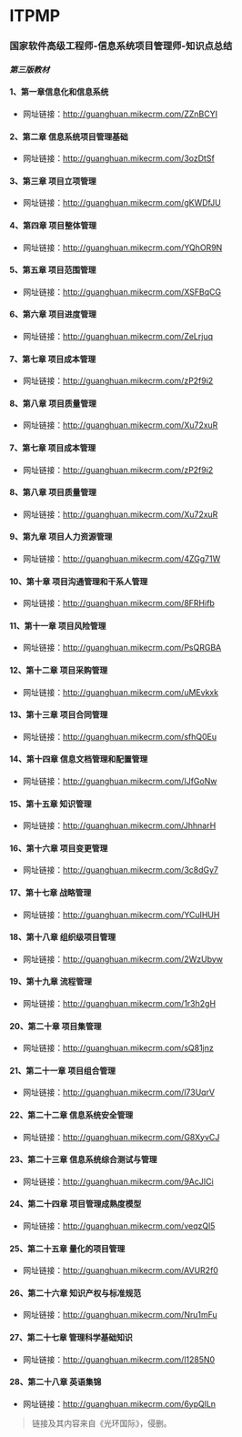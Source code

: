 # ITPMP
### 国家软件高级工程师-信息系统项目管理师-知识点总结


#### _第三版教材_


#### 1、第一章信息化和信息系统
* 网址链接：http://guanghuan.mikecrm.com/ZZnBCYI  


#### 2、第二章 信息系统项目管理基础
* 网址链接：http://guanghuan.mikecrm.com/3ozDtSf


#### 3、第三章 项目立项管理
* 网址链接：http://guanghuan.mikecrm.com/gKWDfJU  


#### 4、第四章 项目整体管理
* 网址链接：http://guanghuan.mikecrm.com/YQhOR9N 


#### 5、第五章 项目范围管理
* 网址链接：http://guanghuan.mikecrm.com/XSFBqCG


#### 6、第六章 项目进度管理
* 网址链接：http://guanghuan.mikecrm.com/ZeLrjuq  


#### 7、第七章 项目成本管理
* 网址链接：http://guanghuan.mikecrm.com/zP2f9i2


#### 8、第八章 项目质量管理
* 网址链接：http://guanghuan.mikecrm.com/Xu72xuR


#### 7、第七章 项目成本管理
* 网址链接：http://guanghuan.mikecrm.com/zP2f9i2


#### 8、第八章 项目质量管理
* 网址链接：http://guanghuan.mikecrm.com/Xu72xuR


#### 9、第九章 项目人力资源管理
* 网址链接：http://guanghuan.mikecrm.com/4ZGg71W


#### 10、第十章 项目沟通管理和干系人管理
* 网址链接：http://guanghuan.mikecrm.com/8FRHifb 


#### 11、第十一章  项目风险管理
* 网址链接：http://guanghuan.mikecrm.com/PsQRGBA


#### 12、第十二章 项目采购管理 
* 网址链接：http://guanghuan.mikecrm.com/uMEvkxk 


#### 13、第十三章  项目合同管理
* 网址链接：http://guanghuan.mikecrm.com/sfhQ0Eu 


#### 14、第十四章 信息文档管理和配置管理  
* 网址链接：http://guanghuan.mikecrm.com/IJfGoNw 


#### 15、第十五章 知识管理
* 网址链接：http://guanghuan.mikecrm.com/JhhnarH 


#### 16、第十六章 项目变更管理
* 网址链接：http://guanghuan.mikecrm.com/3c8dGy7 


#### 17、第十七章 战略管理
* 网址链接：http://guanghuan.mikecrm.com/YCuIHUH 


#### 18、第十八章 组织级项目管理
* 网址链接：http://guanghuan.mikecrm.com/2WzUbyw 


#### 19、第十九章 流程管理
* 网址链接：http://guanghuan.mikecrm.com/1r3h2gH 


#### 20、第二十章 项目集管理
* 网址链接：http://guanghuan.mikecrm.com/sQ81jnz 


#### 21、第二十一章 项目组合管理
* 网址链接：http://guanghuan.mikecrm.com/l73UqrV 


#### 22、第二十二章 信息系统安全管理
* 网址链接：http://guanghuan.mikecrm.com/G8XyvCJ 


#### 23、第二十三章 信息系统综合测试与管理
* 网址链接：http://guanghuan.mikecrm.com/9AcJICi 


#### 24、第二十四章 项目管理成熟度模型
* 网址链接：http://guanghuan.mikecrm.com/veqzQl5 


#### 25、第二十五章 量化的项目管理
* 网址链接：http://guanghuan.mikecrm.com/AVUR2f0 


#### 26、第二十六章 知识产权与标准规范
* 网址链接：http://guanghuan.mikecrm.com/Nru1mFu 


#### 27、第二十七章 管理科学基础知识
* 网址链接：http://guanghuan.mikecrm.com/l1285N0


#### 28、第二十八章 英语集锦
* 网址链接：http://guanghuan.mikecrm.com/6ypQlLn 




> 链接及其内容来自《光环国际》，侵删。
